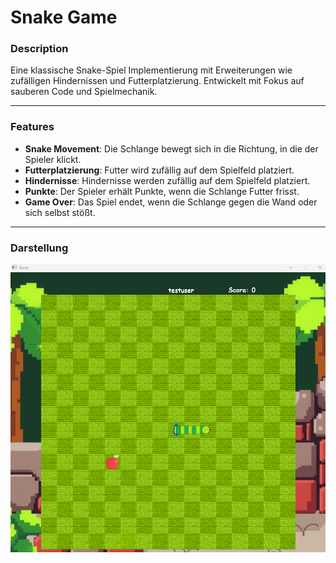 # Snake Game

### Description

Eine klassische Snake-Spiel Implementierung mit Erweiterungen wie zufälligen Hindernissen und Futterplatzierung. Entwickelt mit Fokus auf sauberen Code und Spielmechanik.

---

### Features

- **Snake Movement**: Die Schlange bewegt sich in die Richtung, in die der Spieler klickt.
- **Futterplatzierung**: Futter wird zufällig auf dem Spielfeld platziert.
- **Hindernisse**: Hindernisse werden zufällig auf dem Spielfeld platziert.
- **Punkte**: Der Spieler erhält Punkte, wenn die Schlange Futter frisst.
- **Game Over**: Das Spiel endet, wenn die Schlange gegen die Wand oder sich selbst stößt.
---
### Darstellung

![My Local Image](images/snakeGameIMG.png)
